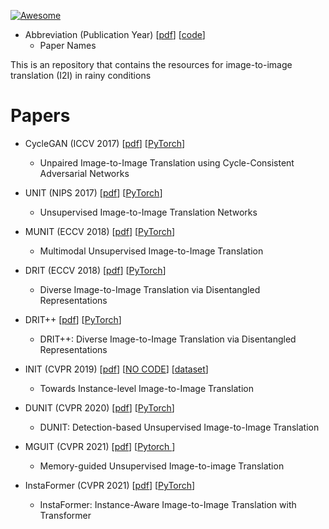 [![Awesome](https://awesome.re/badge.svg)](https://awesome.re)

* Abbreviation (Publication Year) [[pdf]()] [[code]()]
  * Paper Names

This is an repository that contains the resources for image-to-image translation (I2I) in rainy conditions

# Papers

* CycleGAN (ICCV 2017) [[pdf](https://openaccess.thecvf.com/content_ICCV_2017/papers/Zhu_Unpaired_Image-To-Image_Translation_ICCV_2017_paper.pdf)] [[PyTorch](https://github.com/junyanz/pytorch-CycleGAN-and-pix2pix)]
  * Unpaired Image-to-Image Translation using Cycle-Consistent Adversarial Networks

* UNIT (NIPS 2017) [[pdf](https://arxiv.org/pdf/1703.00848.pdf)] [[PyTorch](https://github.com/mingyuliutw/UNIT)]
  * Unsupervised Image-to-Image Translation Networks

* MUNIT (ECCV 2018) [[pdf](https://arxiv.org/abs/1804.04732)] [[PyTorch](https://github.com/nvlabs/MUNIT)]
  * Multimodal Unsupervised Image-to-Image Translation

* DRIT (ECCV 2018) [[pdf](https://openaccess.thecvf.com/content_ECCV_2018/papers/Hsin-Ying_Lee_Diverse_Image-to-Image_Translation_ECCV_2018_paper.pdf)] [[PyTorch](https://github.com/HsinYingLee/DRIT/)]
  * Diverse Image-to-Image Translation via Disentangled Representations

* DRIT++ [[pdf](https://link.springer.com/content/pdf/10.1007/s11263-019-01284-z.pdf?pdf=button)] [[PyTorch](https://github.com/HsinYingLee/DRIT/)]
  * DRIT++: Diverse Image-to-Image Translation via Disentangled Representations
 
* INIT (CVPR 2019) [[pdf](https://openaccess.thecvf.com/content_CVPR_2019/papers/Shen_Towards_Instance-Level_Image-To-Image_Translation_CVPR_2019_paper.pdf)] [[NO CODE]()] [[dataset](http://zhiqiangshen.com/projects/INIT/index.html)]
  * Towards Instance-level Image-to-Image Translation
 
* DUNIT (CVPR 2020) [[pdf](https://openaccess.thecvf.com/content_CVPR_2020/papers/Bhattacharjee_DUNIT_Detection-Based_Unsupervised_Image-to-Image_Translation_CVPR_2020_paper.pdf)] [[PyTorch](https://github.com/IVRL/Dunit)]
  * DUNIT: Detection-based Unsupervised Image-to-Image Translation
  
* MGUIT (CVPR 2021) [[pdf](https://openaccess.thecvf.com/content/CVPR2021/papers/Jeong_Memory-Guided_Unsupervised_Image-to-Image_Translation_CVPR_2021_paper.pdf)] [[Pytorch ](https://github.com/somijeong/MGUIT)]
  * Memory-guided Unsupervised Image-to-image Translation

* InstaFormer (CVPR 2021) [[pdf](https://openaccess.thecvf.com/content/CVPR2022/papers/Kim_InstaFormer_Instance-Aware_Image-to-Image_Translation_With_Transformer_CVPR_2022_paper.pdf)] [[PyTorch](https://github.com/KU-CVLAB/InstaFormer)]
  * InstaFormer: Instance-Aware Image-to-Image Translation with Transformer

  
  <!--
* TSIT (ECCV 2020) [[pdf](https://arxiv.org/pdf/2007.12072.pdf)] [[PyTorch](https://github.com/EndlessSora/TSIT)]
  * TSIT: A Simple and Versatile Framework for Image-to-Image Translation
  
* ForkGAN (ECCV 2020) [[pdf](https://www.ecva.net/papers/eccv_2020/papers_ECCV/papers/123480154.pdf)] [[TensorFlow](https://github.com/zhengziqiang/ForkGAN)]
  * ForkGAN: Seeing into the Rainy Night
 
* AU-GAN (BMVC 2021) [[pdf](https://arxiv.org/pdf/2112.04283.pdf)] [[Tensorflow](https://github.com/jgkwak95/AU-GAN)]
  * Adverse Weather Image Translation with Asymmetric and Uncertainty-aware GAN

* CoMoGAN (CVPR 2021) [[pdf](https://openaccess.thecvf.com/content/CVPR2021/papers/Pizzati_CoMoGAN_Continuous_Model-Guided_Image-to-Image_Translation_CVPR_2021_paper.pdf)] [[PyTorch](https://github.com/astra-vision/CoMoGAN)]
  * CoMoGAN: continuous model-guided image-to-image translation

* ManiFest (ECCV 2022) [[pdf](https://arxiv.org/pdf/2111.13681v3.pdf)] [[PyTorch](https://github.com/astra-vision/ManiFest)]
  * ManiFest: manifold deformation for few-shot image translation
-->
  
# Datasets (TODO)


# Metrics (TODO)

# Resources
* [awesome-image-translation](https://github.com/weihaox/awesome-image-translation)

* [awesome-image-synthesis](https://github.com/Victarry/awesome-image-synthesis)

* [Awesome-Image-to-Image-Translation](https://github.com/ShenZheng2000/Awesome-Image-to-Image-Translation)
